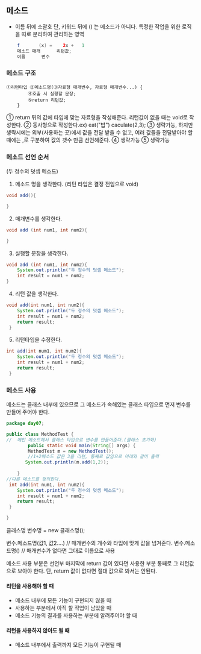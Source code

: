 ## 메소드
* 이름 뒤에 소괄호 
단, 키워드 뒤에 () 는 메소드가 아니다.
특정한 작업을 위한 로직을 따로 분리하여 관리하는 영역
```java
	f		(x)	=	 2x	+	1
	메소드	매개		리턴값;
	이름		변수
```
### 메소드 구조
```
①리턴타입 ②메소드명(③자료형 매개변수, 자료형 매개변수...) {
		④호출 시 실행할 문장;
		⑤return 리턴값;
	}	
```
①	return  뒤의 값에 타입에 맞는 자료형을 작성해준다. 리턴값이 없을 때는 void로 작성한다.
②	동사형으로 작성한다.ex) eat("밥") caculate(2,3);
③	생략가능, 하지만 생략시에는 외부(사용하는 곳)에서 값을 전달 받을 수 없고, 여러 값들을 전달받아야 할 때에는 ,로 구분하여 값의 갯수 만큼 선언해준다.
④	생략가능
⑤	생략가능
### 메소드 선언 순서
(두 정수의 덧셈 메소드)
1. 메소드 명을 생각한다. (리턴 타입은 결정 전임으로 void)
```java
void add(){

}
```
2. 매개변수를 생각한다.
```java
void add (int num1, int num2){

}
```
3. 실행할 문장을 생각한다.
```java
void add (int num1, int num2){
	System.out.println("두 정수의 덧셈 메소드");
    int result = num1 + num2;
}
```
4. 리턴 값을 생각한다.
```java
void add(int num1, int num2){
	System.out.println("두 정수의 덧셈 메소드");
    int result = num1 + num2;
    return result;
 }
```
5. 리턴타입을 수정한다.
```java
int add(int num1, int num2){
	System.out.println("두 정수의 덧셈 메소드");
    int result = num1 + num2;
    return result;
 }
```
### 메소드 사용
메소드는 클래스 내부에 있으므로 그 메소드가 속해있는 클래스 타입으로 먼저 변수를 만들어 주어야 한다. 
```java
package day07;

public class MethodTest {
//	메인 메소드에서 클래스 타입으로 변수를 만들어준다.(클래스 초기화)
		public static void main(String[] args) {
		MethodTest m = new MethodTest();
        //1+2메소드 값은 3을 리턴, 통째로 값임으로 아래와 같이 출력
       System.out.println(m.add(1,2)); 
        
	}
//다른 메소드를 정의한다.
 int add(int num1, int num2){
	System.out.println("두 정수의 덧셈 메소드");
    int result = num1 + num2;
    return result;
 }

}
```
클래스명 변수명 = new 클래스명();

변수.메소드명(값1, 값2....) // 매개변수의 개수와 타입에 맞게 값을 넘겨준다.
변수.메소드명() 			// 매개변수가 없다면 그대로 이름으로 사용

메소드 사용 부분은 선언부 마지막에 return 값이 있다면 사용한 부분 통째로 그 리턴값으로 보아야 한다. 단, return 값이 없다면 절대 값으로 봐서는 안된다.

#### 리턴을 사용해야 할 때
* 메소드 내부에 모든 기능이 구현되지 않을 때
* 사용하는 부분에서 아직 할 작업이 남았을 때
* 메소드 기능의 결과를 사용하는 부분에 알려주어야 할 때
#### 리턴을 사용하지 않아도 될 때
* 메소드 내부에서 출력까지 모든 기능이 구현될 때 